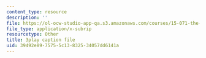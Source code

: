 ```yaml
---
content_type: resource
description: ''
file: https://ol-ocw-studio-app-qa.s3.amazonaws.com/courses/15-071-the-analytics-edge-spring-2017/39492e8975755c13832534057dd6141a_ag4Qe2uheP0.vtt
file_type: application/x-subrip
resourcetype: Other
title: 3play caption file
uid: 39492e89-7575-5c13-8325-34057dd6141a
---
```

